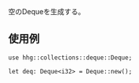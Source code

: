 空のDequeを生成する。

## 使用例

```
use hhg::collections::deque::Deque;

let deq: Deque<i32> = Deque::new();
```
